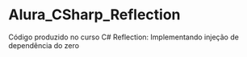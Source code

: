 # Alura_CSharp_Reflection
Código produzido no curso C# Reflection: Implementando injeção de dependência do zero
